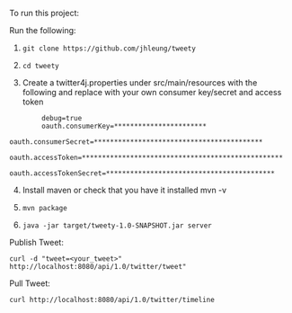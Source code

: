 To run this project:

Run the following:

1. ```git clone https://github.com/jhleung/tweety```
    
2. ```cd tweety```
    
3. Create a twitter4j.properties under src/main/resources with the following and replace with your own consumer key/secret and access token
```
        debug=true
        oauth.consumerKey=***********************
        oauth.consumerSecret=******************************************
        oauth.accessToken=**************************************************
        oauth.accessTokenSecret=******************************************
```

4. Install maven or check that you have it installed
	mvn -v

5. ```mvn package``` 

6. ```java -jar target/tweety-1.0-SNAPSHOT.jar server```

Publish Tweet:

	curl -d "tweet=<your_tweet>" http://localhost:8080/api/1.0/twitter/tweet"

Pull Tweet:
	
	curl http://localhost:8080/api/1.0/twitter/timeline

